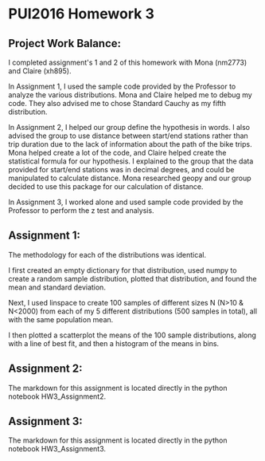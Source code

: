 # PUI2016 Homework 3

## Project Work Balance:

I completed assignment's 1 and 2 of this homework with Mona (nm2773) and Claire (xh895). 

In Assignment 1, I used the sample code provided by the Professor to analyze the various distributions. Mona and Claire helped me to debug my code. They also advised me to chose Standard Cauchy as my fifth distribution.

In Assignment 2, I helped our group define the hypothesis in words. I also advised the group to use distance between start/end stations rather than trip duration due to the lack of information about the path of the bike trips. Mona helped create a lot of the code, and Claire helped create the statistical formula for our hypothesis. I explained to the group that the data provided for start/end stations was in decimal degrees, and could be manipulated to calculate distance. Mona researched geopy and our group decided to use this package for our calculation of distance.

In Assignment 3, I worked alone and used sample code provided by the Professor to perform the z test and analysis.

## Assignment 1:

The methodology for each of the distributions was identical.

I first created an empty dictionary for that distribution, used numpy to create a random sample distribution, plotted that distribution, and found the mean and standard deviation.

Next, I used linspace to create 100 samples of different sizes N (N>10 & N<2000) from each of my 5 different distributions (500 samples in total), all with the same population mean.

I then plotted a scatterplot the means of the 100 sample distributions, along with a line of best fit, and then a histogram of the means in bins.

## Assignment 2:

The markdown for this assignment is located directly in the python notebook HW3_Assignment2.

## Assignment 3:

The markdown for this assignment is located directly in the python notebook HW3_Assignment3.



